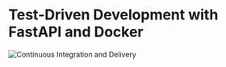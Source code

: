 # Test-Driven Development with FastAPI and Docker

![Continuous Integration and Delivery](https://github.com/HenryDashwood/fastapi-tdd-docker/workflows/Continuous%20Integration%20and%20Delivery/badge.svg?branch=master)
